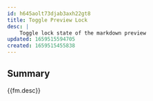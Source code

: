 ```yaml
---
id: h645aolt73djab3axh22gt8
title: Toggle Preview Lock
desc: |
    Toggle lock state of the markdown preview
updated: 1659515594705
created: 1659515455838
---
```


## Summary

{{fm.desc}}
